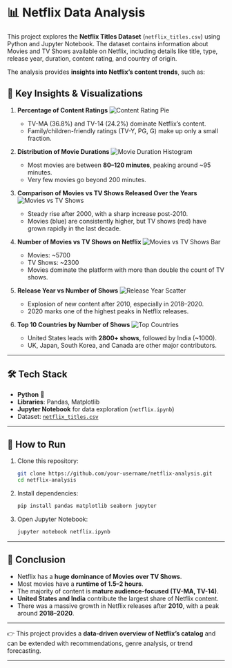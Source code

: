# 📊 Netflix Data Analysis

This project explores the **Netflix Titles Dataset** (`netflix_titles.csv`) using Python and Jupyter Notebook. The dataset contains information about Movies and TV Shows available on Netflix, including details like title, type, release year, duration, content rating, and country of origin.

The analysis provides **insights into Netflix’s content trends**, such as:

## 🔎 Key Insights & Visualizations

1. **Percentage of Content Ratings**
   ![Content Rating Pie](content_Rating_pie.png)

   * TV-MA (36.8%) and TV-14 (24.2%) dominate Netflix’s content.
   * Family/children-friendly ratings (TV-Y, PG, G) make up only a small fraction.

2. **Distribution of Movie Durations**
   ![Movie Duration Histogram](movie_duration_hist.png)

   * Most movies are between **80–120 minutes**, peaking around \~95 minutes.
   * Very few movies go beyond 200 minutes.

3. **Comparison of Movies vs TV Shows Released Over the Years**
   ![Movies vs TV Shows](movie_tv_shows_comparison.png)

   * Steady rise after 2000, with a sharp increase post-2010.
   * Movies (blue) are consistently higher, but TV shows (red) have grown rapidly in the last decade.

4. **Number of Movies vs TV Shows on Netflix**
   ![Movies vs TV Shows Bar](movie_vs_Tvshows.png)

   * Movies: \~5700
   * TV Shows: \~2300
   * Movies dominate the platform with more than double the count of TV shows.

5. **Release Year vs Number of Shows**
   ![Release Year Scatter](release_year_scatter.png)

   * Explosion of new content after 2010, especially in 2018–2020.
   * 2020 marks one of the highest peaks in Netflix releases.

6. **Top 10 Countries by Number of Shows**
   ![Top Countries](top10_countries.png)

   * United States leads with **2800+ shows**, followed by India (\~1000).
   * UK, Japan, South Korea, and Canada are other major contributors.

---

## 🛠️ Tech Stack

* **Python** 🐍
* **Libraries**: Pandas, Matplotlib
* **Jupyter Notebook** for data exploration (`netflix.ipynb`)
* Dataset: [`netflix_titles.csv`](netflix_titles.csv)

---

## 🚀 How to Run

1. Clone this repository:

   ```bash
   git clone https://github.com/your-username/netflix-analysis.git
   cd netflix-analysis
   ```
2. Install dependencies:

   ```bash
   pip install pandas matplotlib seaborn jupyter
   ```
3. Open Jupyter Notebook:

   ```bash
   jupyter notebook netflix.ipynb
   ```

---

## 📌 Conclusion

* Netflix has a **huge dominance of Movies over TV Shows**.
* Most movies have a **runtime of 1.5–2 hours**.
* The majority of content is **mature audience-focused (TV-MA, TV-14)**.
* **United States and India** contribute the largest share of Netflix content.
* There was a massive growth in Netflix releases after **2010**, with a peak around **2018–2020**.

---

👉 This project provides a **data-driven overview of Netflix’s catalog** and can be extended with recommendations, genre analysis, or trend forecasting.

---

